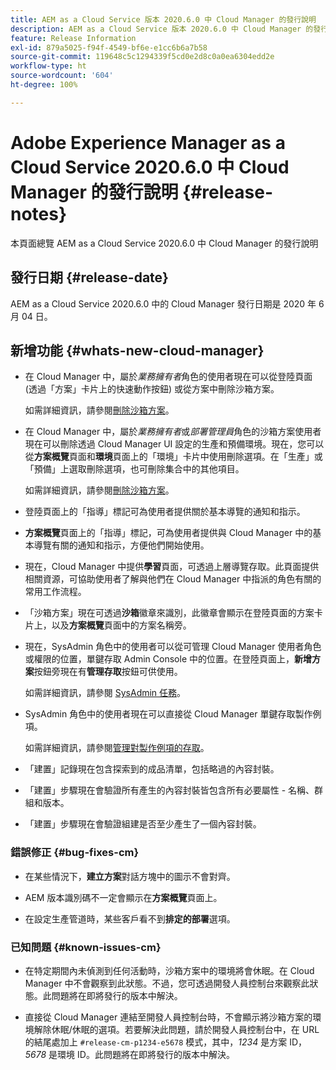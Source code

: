 ```yaml
---
title: AEM as a Cloud Service 版本 2020.6.0 中 Cloud Manager 的發行說明
description: AEM as a Cloud Service 版本 2020.6.0 中 Cloud Manager 的發行說明
feature: Release Information
exl-id: 879a5025-f94f-4549-bf6e-e1cc6b6a7b58
source-git-commit: 119648c5c1294339f5cd0e2d8c0a0ea6304edd2e
workflow-type: ht
source-wordcount: '604'
ht-degree: 100%

---
```


# Adobe Experience Manager as a Cloud Service 2020.6.0 中 Cloud Manager 的發行說明 {#release-notes}

本頁面總覽 AEM as a Cloud Service 2020.6.0 中 Cloud Manager 的發行說明

## 發行日期 {#release-date}

AEM as a Cloud Service 2020.6.0 中的 Cloud Manager 發行日期是 2020 年 6 月 04 日。

## 新增功能 {#whats-new-cloud-manager}

* 在 Cloud Manager 中，屬於&#x200B;*業務擁有者*&#x200B;角色的使用者現在可以從登陸頁面 (透過「方案」卡片上的快速動作按鈕) 或從方案中刪除沙箱方案。

   如需詳細資訊，請參閱[刪除沙箱方案](https://experienceleague.adobe.com/docs/experience-manager-cloud-service/onboarding/getting-access/cloud-service-programs/creating-a-program.html?lang=zh-Hant)。

* 在 Cloud Manager 中，屬於&#x200B;*業務擁有者*&#x200B;或&#x200B;*部署管理員*&#x200B;角色的沙箱方案使用者現在可以刪除透過 Cloud Manager UI 設定的生產和預備環境。現在，您可以從&#x200B;**方案概覽**&#x200B;頁面和&#x200B;**環境**&#x200B;頁面上的「環境」卡片中使用刪除選項。在「生產」或「預備」上選取刪除選項，也可刪除集合中的其他項目。

   如需詳細資訊，請參閱[刪除沙箱方案](https://experienceleague.adobe.com/docs/experience-manager-cloud-service/onboarding/getting-access/cloud-service-programs/creating-a-program.html?lang=zh-Hant)。

* 登陸頁面上的「指導」標記可為使用者提供關於基本導覽的通知和指示。

* **方案概覽**&#x200B;頁面上的「指導」標記，可為使用者提供與 Cloud Manager 中的基本導覽有關的通知和指示，方便他們開始使用。

* 現在，Cloud Manager 中提供&#x200B;**學習**&#x200B;頁面，可透過上層導覽存取。此頁面提供相關資源，可協助使用者了解與他們在 Cloud Manager 中指派的角色有關的常用工作流程。

* 「沙箱方案」現在可透過&#x200B;**沙箱**&#x200B;徽章來識別，此徽章會顯示在登陸頁面的方案卡片上，以及&#x200B;**方案概覽**&#x200B;頁面中的方案名稱旁。

* 現在，SysAdmin 角色中的使用者可以從可管理 Cloud Manager 使用者角色或權限的位置，單鍵存取 Admin Console 中的位置。在登陸頁面上，**新增方案**&#x200B;按鈕旁現在有&#x200B;**管理存取**&#x200B;按鈕可供使用。

   如需詳細資訊，請參閱 [SysAdmin 任務](https://experienceleague.adobe.com/docs/experience-manager-cloud-service/onboarding/getting-access/navigation.html?lang=zh-Hant#sysadmin-tasks)。

* SysAdmin 角色中的使用者現在可以直接從 Cloud Manager 單鍵存取製作例項。

   如需詳細資訊，請參閱[管理對製作例項的存取](https://experienceleague.adobe.com/docs/experience-manager-cloud-service/onboarding/getting-access/navigation.html?lang=zh-Hant#manage-access-aem)。

* 「建置」記錄現在包含探索到的成品清單，包括略過的內容封裝。

* 「建置」步驟現在會驗證所有產生的內容封裝皆包含所有必要屬性 - 名稱、群組和版本。

* 「建置」步驟現在會驗證組建是否至少產生了一個內容封裝。

### 錯誤修正 {#bug-fixes-cm}

* 在某些情況下，**建立方案**&#x200B;對話方塊中的圖示不會對齊。

* AEM 版本識別碼不一定會顯示在&#x200B;**方案概覽**&#x200B;頁面上。

* 在設定生產管道時，某些客戶看不到&#x200B;**排定的部署**&#x200B;選項。

### 已知問題 {#known-issues-cm}

* 在特定期間內未偵測到任何活動時，沙箱方案中的環境將會休眠。在 Cloud Manager 中不會觀察到此狀態。不過，您可透過開發人員控制台來觀察此狀態。此問題將在即將發行的版本中解決。

* 直接從 Cloud Manager 連結至開發人員控制台時，不會顯示將沙箱方案的環境解除休眠/休眠的選項。若要解決此問題，請於開發人員控制台中，在 URL 的結尾處加上 `#release-cm-p1234-e5678` 模式，其中，*1234* 是方案 ID，*5678* 是環境 ID。此問題將在即將發行的版本中解決。

